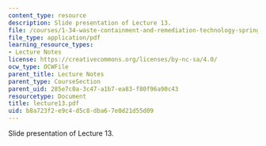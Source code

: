 ```yaml
---
content_type: resource
description: Slide presentation of Lecture 13.
file: /courses/1-34-waste-containment-and-remediation-technology-spring-2004/b8a723f2e9c4d5c8dba67e0d21d55d09_lecture13.pdf
file_type: application/pdf
learning_resource_types:
- Lecture Notes
license: https://creativecommons.org/licenses/by-nc-sa/4.0/
ocw_type: OCWFile
parent_title: Lecture Notes
parent_type: CourseSection
parent_uid: 285e7c0a-3c47-a1b7-ea83-f80f96a90c43
resourcetype: Document
title: lecture13.pdf
uid: b8a723f2-e9c4-d5c8-dba6-7e0d21d55d09
---
```

Slide presentation of Lecture 13.